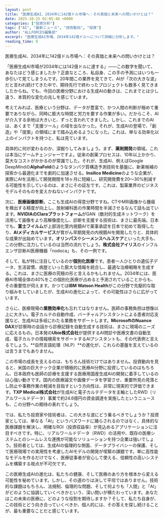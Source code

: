 ```yaml
---
layout: post
title: "医療生成AI、2034年に142億ドル市場へ：その真価と未来への問いかけとは？"
date: 2025-10-25 02:05:40 +0000
categories: ["投資分析"]
tags: ["AI", "最新ニュース", "技術動向", "投資"]
author: "ALLFORCES編集部"
excerpt: "医療生成AI市場、2034年142億ドルへについて詳細に分析します。"
reading_time: 8
---
```


医療生成AI、2034年に142億ドル市場へ：その真価と未来への問いかけとは？

「医療生成AI市場が2034年には142億ドルに達する」――この数字を聞いて、あなたはどう感じましたか？正直なところ、私自身、この手の予測にはいつも一歩引いて見てしまうんです。20年間この業界を見てきて、AIが「次の大きな波」だと言われ続けてきた中で、期待先行で終わったプロジェクトも数多く見てきましたからね。でも、今回の医療分野における生成AIの動きは、これまでとは少し違う、本質的な変化の兆しを感じています。

考えてみれば、医療という分野は、データが豊富で、かつ人間の判断が極めて重要でありながら、同時に膨大な時間と労力を要する作業が多い。だからこそ、AIが介入する余地は大きいと、ずっと言われてきました。しかし、これまでのAIは、あくまで「支援ツール」の域を出なかった。それが、生成AIの登場で、「創造」や「提案」の領域にまで踏み込めるようになった。これは、単なる効率化以上のインパクトを持つと、私は見ています。

具体的に何が変わるのか、深掘りしてみましょう。まず、**薬剤開発**の領域。これは本当にゲームチェンジャーですよ。従来の創薬プロセスは、10年以上かかり、莫大なコストがかかるのが常識でした。それが、生成AI、例えばGoogle DeepMindの**AlphaFold**のようなタンパク質構造予測技術を基盤に、新薬候補の探索から最適化までを劇的に加速させる。**Insilico Medicine**のような企業が、実際にAIを活用して開発期間を18ヶ月に短縮し、研究開発費を20〜30%削減する可能性を示しているのは、まさにその証左です。これは、製薬業界のビジネスモデルそのものを変えかねないインパクトです。

次に、**医療画像診断**。ここも生成AIの得意分野ですね。CTやMRI画像から腫瘍を検出する精度が向上し、放射線科医の作業時間を半減させるなんて話も出ています。**NVIDIAのClaraプラットフォーム**がGAN（敵対的生成ネットワーク）を活用して画像をより高解像度化し、診断を支援する技術は、まさに最先端。日本でも、**富士フイルム**が上部消化管内視鏡AIで薬事承認を日本で初めて取得したり、**AIメディカルサービス**が胃がん早期発見の内視鏡AIを開発したりと、具体的な成果が出始めています。**オリンパス**や**シーメンスヘルスケア**といった大手も、この分野に注力しているのは当然の流れでしょう。**株式会社アイリス**のインフルエンザ診断AI医療機器「nodoca」も、その一例です。

そして、私が特に注目しているのが**個別化医療**です。患者一人ひとりの遺伝子データ、生活習慣、病歴といった膨大な情報を統合し、最適な治療戦略を生成する。これは、まさに医療の究極の形と言えるかもしれません。2034年には、医療AI市場全体の40%をこの個別化医療が占めると予測されていることからも、その重要性が伺えます。かつては**IBM Watson Health**がこの分野で先駆的な取り組みをしていましたが、生成AIの進化によって、その可能性はさらに広がっています。

さらに、医療現場の**業務効率化**も忘れてはなりません。医師の事務負担は想像以上に大きい。電子カルテの自動作成、バーチャルアシスタントによる患者対応支援など、生成AIは多岐にわたる業務をサポートします。**MicrosoftのNuance DAX**が診察時の会話から診療記録を自動生成する技術は、まさに現場のニーズに応えるもの。日本発の**Ubie株式会社**が提供するAI問診や医療文書の自動生成、電子カルテの情報検索をサポートするAIアシスタントも、その代表例と言えるでしょう。**自然言語処理（NLP）**の進化が、これらの基盤を支えているのは言うまでもありません。

この市場の成長を支えるのは、もちろん技術だけではありません。投資動向を見ると、米国の巨大テック企業が積極的に医療AI分野に投資しているのはもちろん、日本政府も医師の診療を支援する医療用国産生成AIの開発に着手しているのは心強い動きです。国内の医療論文や画像データを学習させ、重要所見の見落とし防止や事務作業の軽減を目指すという方向性は、非常に現実的で評価できます。**TXP Medical株式会社**が生成AIと電子カルテデータを主軸としたRWD（リアルワールドデータ）事業で約24.6億円の資金調達を実施したというニュースも、この分野への期待の表れでしょう。

では、私たち投資家や技術者は、この大きな波にどう乗るべきでしょうか？投資家としては、単なる「AI」というバズワードに踊らされるのではなく、具体的な医療課題を解決し、明確なROI（投資収益率）が見込めるアプリケーションに注目すべきです。特に、リアルワールドデータ（RWD）の活用や、既存の医療システムとのシームレスな連携が可能なソリューションを持つ企業は強いでしょう。技術者としては、生成AIの倫理的な側面、データプライバシーの保護、そして医療現場での実用性を考慮したAIモデルの開発が喫緊の課題です。単に高性能なモデルを作るだけでなく、医療従事者が安心して使える、信頼性の高いシステムを構築する視点が不可欠です。

この医療生成AIの進化は、私たちの健康、そして医療のあり方を根本から変える可能性を秘めています。しかし、その道のりは決して平坦ではありません。技術的な課題はもちろん、法規制、倫理的な問題、そして何よりも「人間」と「AI」がどのように協調していくべきかという、深い問いが横たわっています。あなたはこの未来の医療に、どのような役割を期待しますか？そして、私たち自身が、この技術とどう向き合っていくべきか、個人的には、その答えを探し続けることが、最も重要なことだと感じています。

